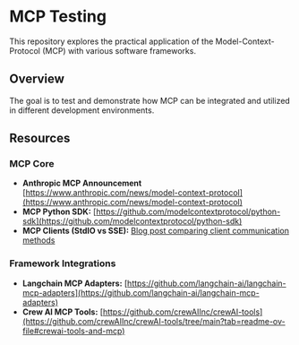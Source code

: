 # MCP Testing

This repository explores the practical application of the Model-Context-Protocol (MCP) with various software frameworks.

## Overview

The goal is to test and demonstrate how MCP can be integrated and utilized in different development environments.

## Resources

### MCP Core

*   **Anthropic MCP Announcement** [https://www.anthropic.com/news/model-context-protocol](https://www.anthropic.com/news/model-context-protocol)
*   **MCP Python SDK:** [https://github.com/modelcontextprotocol/python-sdk](https://github.com/modelcontextprotocol/python-sdk)
*   **MCP Clients (StdIO vs SSE):** [Blog post comparing client communication methods](https://medium.com/@vkrishnan9074/mcp-clients-stdio-vs-sse-a53843d9aabb)

### Framework Integrations

*   **Langchain MCP Adapters:** [https://github.com/langchain-ai/langchain-mcp-adapters](https://github.com/langchain-ai/langchain-mcp-adapters)
*   **Crew AI MCP Tools:** [https://github.com/crewAIInc/crewAI-tools](https://github.com/crewAIInc/crewAI-tools/tree/main?tab=readme-ov-file#crewai-tools-and-mcp)